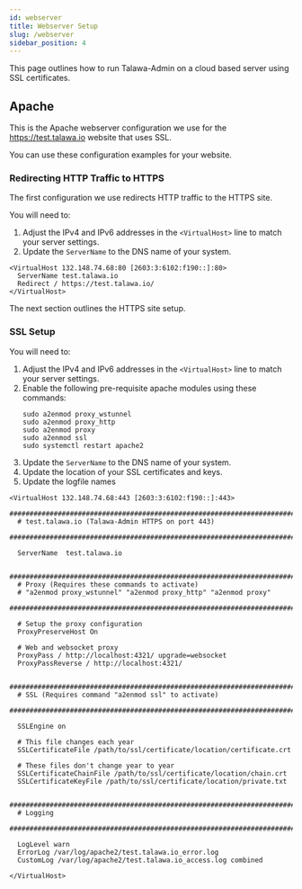 ```yaml
---
id: webserver
title: Webserver Setup
slug: /webserver
sidebar_position: 4
---
```


This page outlines how to run Talawa-Admin on a cloud based server using SSL certificates.

## Apache

This is the Apache webserver configuration we use for the https://test.talawa.io website that uses SSL.

You can use these configuration examples for your website.

### Redirecting HTTP Traffic to HTTPS

The first configuration we use redirects HTTP traffic to the HTTPS site.

You will need to:

1. Adjust the IPv4 and IPv6 addresses in the `<VirtualHost>` line to match your server settings.
2. Update the `ServerName` to the DNS name of your system.

```
<VirtualHost 132.148.74.68:80 [2603:3:6102:f190::]:80>
  ServerName test.talawa.io
  Redirect / https://test.talawa.io/
</VirtualHost>
```

The next section outlines the HTTPS site setup.

### SSL Setup

You will need to:

1. Adjust the IPv4 and IPv6 addresses in the `<VirtualHost>` line to match your server settings.
1. Enable the following pre-requisite apache modules using these commands:
   ```
   sudo a2enmod proxy_wstunnel
   sudo a2enmod proxy_http
   sudo a2enmod proxy
   sudo a2enmod ssl
   sudo systemctl restart apache2
   ```
1. Update the `ServerName` to the DNS name of your system.
1. Update the location of your SSL certificates and keys.
1. Update the logfile names

```text
<VirtualHost 132.148.74.68:443 [2603:3:6102:f190::]:443>
  ##############################################################################
  # test.talawa.io (Talawa-Admin HTTPS on port 443)
  ##############################################################################

  ServerName  test.talawa.io

  ##############################################################################
  # Proxy (Requires these commands to activate)
  # "a2enmod proxy_wstunnel" "a2enmod proxy_http" "a2enmod proxy"
  ##############################################################################

  # Setup the proxy configuration
  ProxyPreserveHost On

  # Web and websocket proxy
  ProxyPass / http://localhost:4321/ upgrade=websocket
  ProxyPassReverse / http://localhost:4321/

  ##############################################################################
  # SSL (Requires command "a2enmod ssl" to activate)
  ##############################################################################

  SSLEngine on

  # This file changes each year
  SSLCertificateFile /path/to/ssl/certificate/location/certificate.crt

  # These files don't change year to year
  SSLCertificateChainFile /path/to/ssl/certificate/location/chain.crt
  SSLCertificateKeyFile /path/to/ssl/certificate/location/private.txt

  ##############################################################################
  # Logging
  ##############################################################################

  LogLevel warn
  ErrorLog /var/log/apache2/test.talawa.io_error.log
  CustomLog /var/log/apache2/test.talawa.io_access.log combined

</VirtualHost>

```
